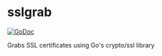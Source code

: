 # sslgrab

[![GoDoc](https://godoc.org/github.com/t94j0/sslgrab?status.svg)](https://godoc.org/github.com/t94j0/sslgrab)

Grabs SSL certificates using Go's crypto/ssl library
